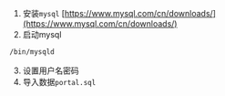 1. 安装`mysql` [https://www.mysql.com/cn/downloads/](https://www.mysql.com/cn/downloads/)
2. 启动mysql

```bash
/bin/mysqld
```

3. 设置用户名密码
4. 导入数据`portal.sql`




